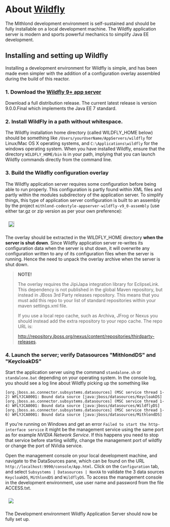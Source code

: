 # About [Wildfly](http://www.wildfly.org)

The Mithlond development environment is self-sustained and should be fully 
installable on a local development machine. The Wildfly application server is 
modern and sports powerful mechanics to simplify Java EE development.

## Installing and setting up Wildfly

Installing a development environment for Wildfly is simple, and has been 
made even simpler with the addition of a configuration overlay assembled 
during the build of this reactor.

### 1. Download the [Wildfly 9+ app server](http://wildfly.org/downloads/)

Download a full distribution release.
The current latest release is version 9.0.0.Final which implements the Java EE 7 standard.

### 2. Install WildFly in a path **without whitespace**.

The Wildfly installation home directory (called WILDFLY_HOME below) should be something like
`/Users/yourUserName/AppServers/wildfly` for Linux/Mac OS X operating systems, and `C:\Applications\wildfly` 
for the windows operating system. When you have installed Wildfly, ensure that the directory `WILDFLY_HOME/bin` 
is in your path, implying that you can launch Wildfly commands directly from the command line.

### 3. Build the Wildfly configuration overlay

The Wildfly application server requires some configuration before being able to run properly. 
This configuration is partly found within XML files and partly within the modules subdirectory 
of the application server. To simplify things, this type of application server configuration is 
built to an assembly by the project `mithlond-codestyle-appserver-wildfly-v9_0-assembly` 
(use either tar.gz or zip version as per your own preference):

<img src="../images/wildfly_overlay.png" style="margin:10px; border: solid DarkGray 1px;" altText="Overlay Structure"/>

The overlay should be extracted in the WILDFLY_HOME directory **when the server is shut down**. 
Since Wildfly application server re-writes its configuration data when the server is shut down, it will 
overwrite any configuration written to any of its configuration files when the server is running. 
Hence the need to unpack the overlay archive when the server is shut down.

> **NOTE!**
>
> The overlay requires the JipiJapa integration library for EclipseLink.
> This dependency is not published in the global Maven repository, but instead in
> JBoss 3rd Party releases repository. This means that you must add this repo
> to your list of standard repositories within your maven settings.xml file.
>
> If you use a local repo cache, such as Archiva, JFrog or Nexus you should instead
> add the extra repository to your repo cache. The repo URL is:
>
> http://repository.jboss.org/nexus/content/repositories/thirdparty-releases.

### 4. Launch the server; verify Datasources "MithlondDS" and "KeycloakDS"

Start the application server using the command `standalone.sh` or `standalone.bat` depending on your operating system.
In the console log, you should see a log line about Wildfly picking up the something like
    
    [org.jboss.as.connector.subsystems.datasources] (MSC service thread 1-2) WFLYJCA0001: Bound data source [java:jboss/datasources/KeycloakDS]
    [org.jboss.as.connector.subsystems.datasources] (MSC service thread 1-4) WFLYJCA0001: Bound data source [java:jboss/datasources/WildflyDS]
    [org.jboss.as.connector.subsystems.datasources] (MSC service thread 1-6) WFLYJCA0001: Bound data source [java:jboss/datasources/MithlondDS]

If you're running on Windows and get an error `Failed to start the http-interface service` it might be the management
service using the same port as for example *NVIDIA Network Service*. If this happens you need to stop that service
before starting wildfly, change the management port of wildfly or change the port of NVidia service.

Open the management console on your local development machine, and navigate to the
DataSources pane, which can be found on the URL `http://localhost:9990/console/App.html`.
Click on the `Configuration` tab, and select `Subsystems | Datasources | NonXA` to validate the
3 data sources `KeycloakDS`, `MithlondDS` and `WildflyDS`. To access the management console in
the development environment, use user name and password from the file ACCESS.txt.

<img src="../images/datasources_scaled.png" style="margin:10px;" altText="Wildfly Datasources"/>

The Development environment Wildfly Application Server should now be fully set up.



